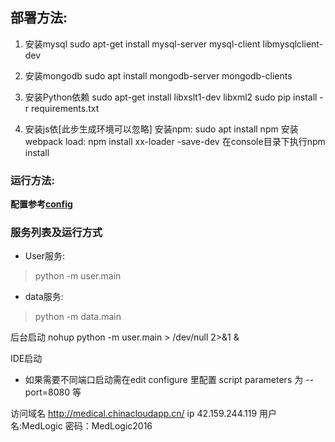 ## 部署方法:
1. 安装mysql
sudo apt-get install mysql-server mysql-client libmysqlclient-dev

2. 安装mongodb
sudo apt install mongodb-server mongodb-clients

3. 安装Python依赖
sudo apt-get install libxslt1-dev libxml2
sudo pip install -r requirements.txt

4. 安装js依[此步生成环境可以忽略]
安装npm: sudo apt install npm
安装webpack load: npm install xx-loader -save-dev
在console目录下执行npm install
  
### 运行方法:
**配置参考[config](../config/)**

### 服务列表及运行方式
- User服务:

> python -m user.main

- data服务:

> python -m data.main

后台启动
nohup python -m user.main > /dev/null 2>&1 &

IDE启动
- 如果需要不同端口启动需在edit configure 里配置 script parameters 为 --port=8080 等


访问域名
http://medical.chinacloudapp.cn/
ip
42.159.244.119
用户名:MedLogic
密码：MedLogic2016